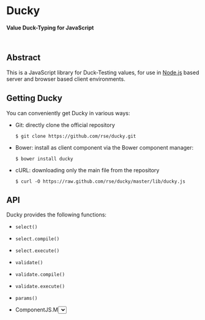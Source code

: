 
Ducky
========

**Value Duck-Typing for JavaScript**

<p/>
<img src="https://nodei.co/npm/ducky.png?downloads=true&stars=true" alt=""/>

<p/>
<img src="https://david-dm.org/rse/ducky.png" alt=""/>

Abstract
--------

This is a JavaScript library for Duck-Testing values,
for use in [Node.js](http://nodejs.org/) based server and browser based client
environments.

Getting Ducky
----------------

You can conveniently get Ducky in various ways:

- Git: directly clone the official repository

  `$ git clone https://github.com/rse/ducky.git`

- Bower: install as client component via the Bower component manager:

  `$ bower install ducky`

- cURL: downloading only the main file from the repository

  `$ curl -O https://raw.github.com/rse/ducky/master/lib/ducky.js`

API
---

Ducky provides the following functions:

- `select()`
- `select.compile()`
- `select.execute()`
- `validate()`
- `validate.compile()`
- `validate.execute()`
- `params()`

- ComponentJS.M<select>(P<object>: T<Object>, P<path>: T<String>[, P<value>: T<Object>]): T<Object>

  Dereference into (and this way subset) P<object> according to the
  P<path> specification and either return the dereferenced value or
  set a new P<value>. Object has to be a hash or array object. The
  P<path> argument has to follow the following grammar (which is a
  direct JavaScript dereferencing syntax):

  + path       + ::= + segment segment*
  + segment    + ::= + bybareword | bykey
  + bybareword + ::= + "C<.>"? identifier
  + bykey      + ::= + "C<[>" key "C<]>"
  + identifier + ::= + /C<[_a-zA-Z$][_a-zA-Z$0-9]*>/
  + key        + ::= + number | squote | dquote
  + number     + ::= + /C<[0-9]+>/
  + dquote     + ::= + /C<"(?:\\"|.)*?">/
  + squote     + ::= + /C<'(?:\\'|.)*?'>/

  Setting the P<value> to C<undefined> effectively removes the
  dereferenced value. If the dereferenced parent object is a hash, this
  means the value is C<delete>'ed from it. If the dereferenced parent
  object is an array, this means the value is C<splice>'ed out of it.

  | cs.select({ foo: { bar: { baz: [ 42, 7, "Quux" ] } } }, "foo['bar'].baz[2]") -> "Quux"

- ComponentJS.M<validate>(P<object>: T<Object>, P<spec>: T<String>): T<Boolean>

  Validate an arbitrary nested JavaScript object P<object> against the
  specification P<spec>. The specification P<spec> has to be either
  a C<RegExp> object for T<String> validation, a validation function of signature
  "P<spec>(T<Object>): T<Boolean>" or a string following the following grammar (which
  is a mixture of JSON-like structure and RegExp-like quantifiers):

  + spec      + ::= + not | alt | hash | array | any | primary | class | special
  + not       + ::= + "C<!>" spec
  + alt       + ::= + "C<(>" spec ("C<|>" spec)* "C<)>"
  + hash      + ::= + "C<{>" (key arity? "C<:>" spec ("C<,>" key arity? "C<:>" spec)*)? "C<}>"
  + array     + ::= + "C<[>" (spec arity? ("C<,>" spec arity?)*)? "C<]>"
  + arity     + ::= + "C<?>" | "C<*>" | "C<+>" | "C<{>" number "C<,>" (number | "C<oo>") "C<}>"
  + number    + ::= + /C<^[0-9]+$>/
  + key       + ::= + /C<^[_a-zA-Z$][_a-zA-Z$0-9]*$>/ | "C<@>"
  + any       + ::= + "C<any>"
  + primary   + ::= + /C<^(?:null|undefined|boolean|number|string|function|object)$>/
  + class     + ::= + /C<^[A-Z][_a-zA-Z$0-9]*$>/
  + special   + ::= + /C<^(?:clazz|trait|component)$>/

  The special key "C<@>" can be used to match an arbitrary hash element key.

  | cs.validate({ foo: "Foo", bar: "Bar", baz: [ 42, 7, "Quux" ] },
  |      "{ foo: string, bar: any, baz: [ number+, string* ], quux?: any }")

- ComponentJS.M<params>(P<name>: T<String>, P<args>: T<Object[]>, P<spec>: T<Object>): T<Object>

  Handle positional and named function parameters by processing
  a function's C<arguments> array. Parameter P<name> is the name
  of the function for use in exceptions in case of invalid parameters.
  Parameter P<args> usually is the JavaScript C<arguments> pseudo-array of
  a function. Parameter P<spec> is the parameter specification: each key
  is the name of a parameter and the value has to be an T<Object> with
  the following possible fields: P<pos> for the optional position in case
  of positional usage, P<def> for the default value (of not required
  and hence optional parameters), P<req> to indicate whether the
  parameter is required and P<valid> for type validation (either
  a string accepted by the M<validate>() method,
  or a valid regular expression C</.../> object
  for validating a T<String> against it or an arbitrary validation callback function
  of signature "P<valid>(T<Object>): T<Boolean>".

  | function config () {
  |     var params = $cs.params("config", arguments, {
  |         scope: { pos: 0, req: true,      valid: "boolean"           },
  |         key:   { pos: 1, req: true,      valid: /^[a-z][a-z0-9_]*$/ },
  |         value: { pos: 2, def: undefined, valid: "object"            },
  |         force: {         def: false,     valid: "boolean"           }
  |     });
  |     var result = db_get(params.scope, params.key);
  |     if (typeof params.value !== "undefined")
  |         db_set(params.scope, params.key, params.value, params.force);
  |     return result;
  | }
  | var value = config("foo", "bar");
  | config("foo", "bar", "quux");
  | config({ scope: "foo", key: "bar", value: "quux", force: true });


License
-------

Copyright (c) 2010-2013 Ralf S. Engelschall (http://engelschall.com/)

Permission is hereby granted, free of charge, to any person obtaining
a copy of this software and associated documentation files (the
"Software"), to deal in the Software without restriction, including
without limitation the rights to use, copy, modify, merge, publish,
distribute, sublicense, and/or sell copies of the Software, and to
permit persons to whom the Software is furnished to do so, subject to
the following conditions:

The above copyright notice and this permission notice shall be included
in all copies or substantial portions of the Software.

THE SOFTWARE IS PROVIDED "AS IS", WITHOUT WARRANTY OF ANY KIND,
EXPRESS OR IMPLIED, INCLUDING BUT NOT LIMITED TO THE WARRANTIES OF
MERCHANTABILITY, FITNESS FOR A PARTICULAR PURPOSE AND NONINFRINGEMENT.
IN NO EVENT SHALL THE AUTHORS OR COPYRIGHT HOLDERS BE LIABLE FOR ANY
CLAIM, DAMAGES OR OTHER LIABILITY, WHETHER IN AN ACTION OF CONTRACT,
TORT OR OTHERWISE, ARISING FROM, OUT OF OR IN CONNECTION WITH THE
SOFTWARE OR THE USE OR OTHER DEALINGS IN THE SOFTWARE.

